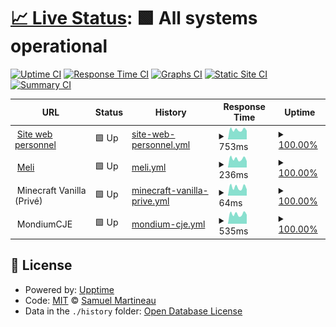 # [📈 Live Status](https://état.smartineau.me): <!--live status--> **🟩 All systems operational**

[![Uptime CI](https://github.com/Samuel-Martineau/Smartineau.me-Status/workflows/Uptime%20CI/badge.svg)](https://github.com/Samuel-Martineau/Smartineau.me-Status/actions?query=workflow%3A%22Uptime+CI%22)
[![Response Time CI](https://github.com/Samuel-Martineau/Smartineau.me-Status/workflows/Response%20Time%20CI/badge.svg)](https://github.com/Samuel-Martineau/Smartineau.me-Status/actions?query=workflow%3A%22Response+Time+CI%22)
[![Graphs CI](https://github.com/Samuel-Martineau/Smartineau.me-Status/workflows/Graphs%20CI/badge.svg)](https://github.com/Samuel-Martineau/Smartineau.me-Status/actions?query=workflow%3A%22Graphs+CI%22)
[![Static Site CI](https://github.com/Samuel-Martineau/Smartineau.me-Status/workflows/Static%20Site%20CI/badge.svg)](https://github.com/Samuel-Martineau/Smartineau.me-Status/actions?query=workflow%3A%22Static+Site+CI%22)
[![Summary CI](https://github.com/Samuel-Martineau/Smartineau.me-Status/workflows/Summary%20CI/badge.svg)](https://github.com/Samuel-Martineau/Smartineau.me-Status/actions?query=workflow%3A%22Summary+CI%22)

<!--start: status pages-->
<!-- This summary is generated by Upptime (https://github.com/upptime/upptime) -->
<!-- Do not edit this manually, your changes will be overwritten -->
<!-- prettier-ignore -->
| URL | Status | History | Response Time | Uptime |
| --- | ------ | ------- | ------------- | ------ |
| <img alt="" src="https://smartineau.me/favicon.png" height="13"> [Site web personnel](https://smartineau.me) | 🟩 Up | [site-web-personnel.yml](https://github.com/Samuel-Martineau/Smartineau.me-Status/commits/HEAD/history/site-web-personnel.yml) | <details><summary><img alt="Response time graph" src="./graphs/site-web-personnel/response-time-week.png" height="20"> 753ms</summary><br><a href="https://status.smartineau.me/history/site-web-personnel"><img alt="Response time 771" src="https://img.shields.io/endpoint?url=https%3A%2F%2Fraw.githubusercontent.com%2FSamuel-Martineau%2FSmartineau.me-Status%2FHEAD%2Fapi%2Fsite-web-personnel%2Fresponse-time.json"></a><br><a href="https://status.smartineau.me/history/site-web-personnel"><img alt="24-hour response time 683" src="https://img.shields.io/endpoint?url=https%3A%2F%2Fraw.githubusercontent.com%2FSamuel-Martineau%2FSmartineau.me-Status%2FHEAD%2Fapi%2Fsite-web-personnel%2Fresponse-time-day.json"></a><br><a href="https://status.smartineau.me/history/site-web-personnel"><img alt="7-day response time 753" src="https://img.shields.io/endpoint?url=https%3A%2F%2Fraw.githubusercontent.com%2FSamuel-Martineau%2FSmartineau.me-Status%2FHEAD%2Fapi%2Fsite-web-personnel%2Fresponse-time-week.json"></a><br><a href="https://status.smartineau.me/history/site-web-personnel"><img alt="30-day response time 786" src="https://img.shields.io/endpoint?url=https%3A%2F%2Fraw.githubusercontent.com%2FSamuel-Martineau%2FSmartineau.me-Status%2FHEAD%2Fapi%2Fsite-web-personnel%2Fresponse-time-month.json"></a><br><a href="https://status.smartineau.me/history/site-web-personnel"><img alt="1-year response time 771" src="https://img.shields.io/endpoint?url=https%3A%2F%2Fraw.githubusercontent.com%2FSamuel-Martineau%2FSmartineau.me-Status%2FHEAD%2Fapi%2Fsite-web-personnel%2Fresponse-time-year.json"></a></details> | <details><summary><a href="https://status.smartineau.me/history/site-web-personnel">100.00%</a></summary><a href="https://status.smartineau.me/history/site-web-personnel"><img alt="All-time uptime 90.75%" src="https://img.shields.io/endpoint?url=https%3A%2F%2Fraw.githubusercontent.com%2FSamuel-Martineau%2FSmartineau.me-Status%2FHEAD%2Fapi%2Fsite-web-personnel%2Fuptime.json"></a><br><a href="https://status.smartineau.me/history/site-web-personnel"><img alt="24-hour uptime 100.00%" src="https://img.shields.io/endpoint?url=https%3A%2F%2Fraw.githubusercontent.com%2FSamuel-Martineau%2FSmartineau.me-Status%2FHEAD%2Fapi%2Fsite-web-personnel%2Fuptime-day.json"></a><br><a href="https://status.smartineau.me/history/site-web-personnel"><img alt="7-day uptime 100.00%" src="https://img.shields.io/endpoint?url=https%3A%2F%2Fraw.githubusercontent.com%2FSamuel-Martineau%2FSmartineau.me-Status%2FHEAD%2Fapi%2Fsite-web-personnel%2Fuptime-week.json"></a><br><a href="https://status.smartineau.me/history/site-web-personnel"><img alt="30-day uptime 91.08%" src="https://img.shields.io/endpoint?url=https%3A%2F%2Fraw.githubusercontent.com%2FSamuel-Martineau%2FSmartineau.me-Status%2FHEAD%2Fapi%2Fsite-web-personnel%2Fuptime-month.json"></a><br><a href="https://status.smartineau.me/history/site-web-personnel"><img alt="1-year uptime 90.75%" src="https://img.shields.io/endpoint?url=https%3A%2F%2Fraw.githubusercontent.com%2FSamuel-Martineau%2FSmartineau.me-Status%2FHEAD%2Fapi%2Fsite-web-personnel%2Fuptime-year.json"></a></details>
| <img alt="" src="https://favicons.githubusercontent.com/meli.smartineau.me" height="13"> [Meli](https://meli.smartineau.me) | 🟩 Up | [meli.yml](https://github.com/Samuel-Martineau/Smartineau.me-Status/commits/HEAD/history/meli.yml) | <details><summary><img alt="Response time graph" src="./graphs/meli/response-time-week.png" height="20"> 236ms</summary><br><a href="https://status.smartineau.me/history/meli"><img alt="Response time 239" src="https://img.shields.io/endpoint?url=https%3A%2F%2Fraw.githubusercontent.com%2FSamuel-Martineau%2FSmartineau.me-Status%2FHEAD%2Fapi%2Fmeli%2Fresponse-time.json"></a><br><a href="https://status.smartineau.me/history/meli"><img alt="24-hour response time 174" src="https://img.shields.io/endpoint?url=https%3A%2F%2Fraw.githubusercontent.com%2FSamuel-Martineau%2FSmartineau.me-Status%2FHEAD%2Fapi%2Fmeli%2Fresponse-time-day.json"></a><br><a href="https://status.smartineau.me/history/meli"><img alt="7-day response time 236" src="https://img.shields.io/endpoint?url=https%3A%2F%2Fraw.githubusercontent.com%2FSamuel-Martineau%2FSmartineau.me-Status%2FHEAD%2Fapi%2Fmeli%2Fresponse-time-week.json"></a><br><a href="https://status.smartineau.me/history/meli"><img alt="30-day response time 247" src="https://img.shields.io/endpoint?url=https%3A%2F%2Fraw.githubusercontent.com%2FSamuel-Martineau%2FSmartineau.me-Status%2FHEAD%2Fapi%2Fmeli%2Fresponse-time-month.json"></a><br><a href="https://status.smartineau.me/history/meli"><img alt="1-year response time 239" src="https://img.shields.io/endpoint?url=https%3A%2F%2Fraw.githubusercontent.com%2FSamuel-Martineau%2FSmartineau.me-Status%2FHEAD%2Fapi%2Fmeli%2Fresponse-time-year.json"></a></details> | <details><summary><a href="https://status.smartineau.me/history/meli">100.00%</a></summary><a href="https://status.smartineau.me/history/meli"><img alt="All-time uptime 90.75%" src="https://img.shields.io/endpoint?url=https%3A%2F%2Fraw.githubusercontent.com%2FSamuel-Martineau%2FSmartineau.me-Status%2FHEAD%2Fapi%2Fmeli%2Fuptime.json"></a><br><a href="https://status.smartineau.me/history/meli"><img alt="24-hour uptime 100.00%" src="https://img.shields.io/endpoint?url=https%3A%2F%2Fraw.githubusercontent.com%2FSamuel-Martineau%2FSmartineau.me-Status%2FHEAD%2Fapi%2Fmeli%2Fuptime-day.json"></a><br><a href="https://status.smartineau.me/history/meli"><img alt="7-day uptime 100.00%" src="https://img.shields.io/endpoint?url=https%3A%2F%2Fraw.githubusercontent.com%2FSamuel-Martineau%2FSmartineau.me-Status%2FHEAD%2Fapi%2Fmeli%2Fuptime-week.json"></a><br><a href="https://status.smartineau.me/history/meli"><img alt="30-day uptime 91.08%" src="https://img.shields.io/endpoint?url=https%3A%2F%2Fraw.githubusercontent.com%2FSamuel-Martineau%2FSmartineau.me-Status%2FHEAD%2Fapi%2Fmeli%2Fuptime-month.json"></a><br><a href="https://status.smartineau.me/history/meli"><img alt="1-year uptime 90.75%" src="https://img.shields.io/endpoint?url=https%3A%2F%2Fraw.githubusercontent.com%2FSamuel-Martineau%2FSmartineau.me-Status%2FHEAD%2Fapi%2Fmeli%2Fuptime-year.json"></a></details>
| <img alt="" src="https://raw.githubusercontent.com/Samuel-Martineau/Smartineau.me-Status/master/assets/minecraft.png" height="13"> Minecraft Vanilla (Privé) | 🟩 Up | [minecraft-vanilla-prive.yml](https://github.com/Samuel-Martineau/Smartineau.me-Status/commits/HEAD/history/minecraft-vanilla-prive.yml) | <details><summary><img alt="Response time graph" src="./graphs/minecraft-vanilla-prive/response-time-week.png" height="20"> 64ms</summary><br><a href="https://status.smartineau.me/history/minecraft-vanilla-prive"><img alt="Response time 63" src="https://img.shields.io/endpoint?url=https%3A%2F%2Fraw.githubusercontent.com%2FSamuel-Martineau%2FSmartineau.me-Status%2FHEAD%2Fapi%2Fminecraft-vanilla-prive%2Fresponse-time.json"></a><br><a href="https://status.smartineau.me/history/minecraft-vanilla-prive"><img alt="24-hour response time 49" src="https://img.shields.io/endpoint?url=https%3A%2F%2Fraw.githubusercontent.com%2FSamuel-Martineau%2FSmartineau.me-Status%2FHEAD%2Fapi%2Fminecraft-vanilla-prive%2Fresponse-time-day.json"></a><br><a href="https://status.smartineau.me/history/minecraft-vanilla-prive"><img alt="7-day response time 64" src="https://img.shields.io/endpoint?url=https%3A%2F%2Fraw.githubusercontent.com%2FSamuel-Martineau%2FSmartineau.me-Status%2FHEAD%2Fapi%2Fminecraft-vanilla-prive%2Fresponse-time-week.json"></a><br><a href="https://status.smartineau.me/history/minecraft-vanilla-prive"><img alt="30-day response time 64" src="https://img.shields.io/endpoint?url=https%3A%2F%2Fraw.githubusercontent.com%2FSamuel-Martineau%2FSmartineau.me-Status%2FHEAD%2Fapi%2Fminecraft-vanilla-prive%2Fresponse-time-month.json"></a><br><a href="https://status.smartineau.me/history/minecraft-vanilla-prive"><img alt="1-year response time 63" src="https://img.shields.io/endpoint?url=https%3A%2F%2Fraw.githubusercontent.com%2FSamuel-Martineau%2FSmartineau.me-Status%2FHEAD%2Fapi%2Fminecraft-vanilla-prive%2Fresponse-time-year.json"></a></details> | <details><summary><a href="https://status.smartineau.me/history/minecraft-vanilla-prive">100.00%</a></summary><a href="https://status.smartineau.me/history/minecraft-vanilla-prive"><img alt="All-time uptime 100.00%" src="https://img.shields.io/endpoint?url=https%3A%2F%2Fraw.githubusercontent.com%2FSamuel-Martineau%2FSmartineau.me-Status%2FHEAD%2Fapi%2Fminecraft-vanilla-prive%2Fuptime.json"></a><br><a href="https://status.smartineau.me/history/minecraft-vanilla-prive"><img alt="24-hour uptime 100.00%" src="https://img.shields.io/endpoint?url=https%3A%2F%2Fraw.githubusercontent.com%2FSamuel-Martineau%2FSmartineau.me-Status%2FHEAD%2Fapi%2Fminecraft-vanilla-prive%2Fuptime-day.json"></a><br><a href="https://status.smartineau.me/history/minecraft-vanilla-prive"><img alt="7-day uptime 100.00%" src="https://img.shields.io/endpoint?url=https%3A%2F%2Fraw.githubusercontent.com%2FSamuel-Martineau%2FSmartineau.me-Status%2FHEAD%2Fapi%2Fminecraft-vanilla-prive%2Fuptime-week.json"></a><br><a href="https://status.smartineau.me/history/minecraft-vanilla-prive"><img alt="30-day uptime 100.00%" src="https://img.shields.io/endpoint?url=https%3A%2F%2Fraw.githubusercontent.com%2FSamuel-Martineau%2FSmartineau.me-Status%2FHEAD%2Fapi%2Fminecraft-vanilla-prive%2Fuptime-month.json"></a><br><a href="https://status.smartineau.me/history/minecraft-vanilla-prive"><img alt="1-year uptime 100.00%" src="https://img.shields.io/endpoint?url=https%3A%2F%2Fraw.githubusercontent.com%2FSamuel-Martineau%2FSmartineau.me-Status%2FHEAD%2Fapi%2Fminecraft-vanilla-prive%2Fuptime-year.json"></a></details>
| <img alt="" src="https://favicons.githubusercontent.com/null" height="13"> MondiumCJE | 🟩 Up | [mondium-cje.yml](https://github.com/Samuel-Martineau/Smartineau.me-Status/commits/HEAD/history/mondium-cje.yml) | <details><summary><img alt="Response time graph" src="./graphs/mondium-cje/response-time-week.png" height="20"> 535ms</summary><br><a href="https://status.smartineau.me/history/mondium-cje"><img alt="Response time 457" src="https://img.shields.io/endpoint?url=https%3A%2F%2Fraw.githubusercontent.com%2FSamuel-Martineau%2FSmartineau.me-Status%2FHEAD%2Fapi%2Fmondium-cje%2Fresponse-time.json"></a><br><a href="https://status.smartineau.me/history/mondium-cje"><img alt="24-hour response time 499" src="https://img.shields.io/endpoint?url=https%3A%2F%2Fraw.githubusercontent.com%2FSamuel-Martineau%2FSmartineau.me-Status%2FHEAD%2Fapi%2Fmondium-cje%2Fresponse-time-day.json"></a><br><a href="https://status.smartineau.me/history/mondium-cje"><img alt="7-day response time 535" src="https://img.shields.io/endpoint?url=https%3A%2F%2Fraw.githubusercontent.com%2FSamuel-Martineau%2FSmartineau.me-Status%2FHEAD%2Fapi%2Fmondium-cje%2Fresponse-time-week.json"></a><br><a href="https://status.smartineau.me/history/mondium-cje"><img alt="30-day response time 457" src="https://img.shields.io/endpoint?url=https%3A%2F%2Fraw.githubusercontent.com%2FSamuel-Martineau%2FSmartineau.me-Status%2FHEAD%2Fapi%2Fmondium-cje%2Fresponse-time-month.json"></a><br><a href="https://status.smartineau.me/history/mondium-cje"><img alt="1-year response time 457" src="https://img.shields.io/endpoint?url=https%3A%2F%2Fraw.githubusercontent.com%2FSamuel-Martineau%2FSmartineau.me-Status%2FHEAD%2Fapi%2Fmondium-cje%2Fresponse-time-year.json"></a></details> | <details><summary><a href="https://status.smartineau.me/history/mondium-cje">100.00%</a></summary><a href="https://status.smartineau.me/history/mondium-cje"><img alt="All-time uptime 87.93%" src="https://img.shields.io/endpoint?url=https%3A%2F%2Fraw.githubusercontent.com%2FSamuel-Martineau%2FSmartineau.me-Status%2FHEAD%2Fapi%2Fmondium-cje%2Fuptime.json"></a><br><a href="https://status.smartineau.me/history/mondium-cje"><img alt="24-hour uptime 100.00%" src="https://img.shields.io/endpoint?url=https%3A%2F%2Fraw.githubusercontent.com%2FSamuel-Martineau%2FSmartineau.me-Status%2FHEAD%2Fapi%2Fmondium-cje%2Fuptime-day.json"></a><br><a href="https://status.smartineau.me/history/mondium-cje"><img alt="7-day uptime 100.00%" src="https://img.shields.io/endpoint?url=https%3A%2F%2Fraw.githubusercontent.com%2FSamuel-Martineau%2FSmartineau.me-Status%2FHEAD%2Fapi%2Fmondium-cje%2Fuptime-week.json"></a><br><a href="https://status.smartineau.me/history/mondium-cje"><img alt="30-day uptime 87.93%" src="https://img.shields.io/endpoint?url=https%3A%2F%2Fraw.githubusercontent.com%2FSamuel-Martineau%2FSmartineau.me-Status%2FHEAD%2Fapi%2Fmondium-cje%2Fuptime-month.json"></a><br><a href="https://status.smartineau.me/history/mondium-cje"><img alt="1-year uptime 87.93%" src="https://img.shields.io/endpoint?url=https%3A%2F%2Fraw.githubusercontent.com%2FSamuel-Martineau%2FSmartineau.me-Status%2FHEAD%2Fapi%2Fmondium-cje%2Fuptime-year.json"></a></details>

<!--end: status pages-->

## 📄 License

- Powered by: [Upptime](https://github.com/upptime/upptime)
- Code: [MIT](./LICENSE) © [Samuel Martineau](https://état.smartineau.me)
- Data in the `./history` folder: [Open Database License](https://opendatacommons.org/licenses/odbl/1-0/)
